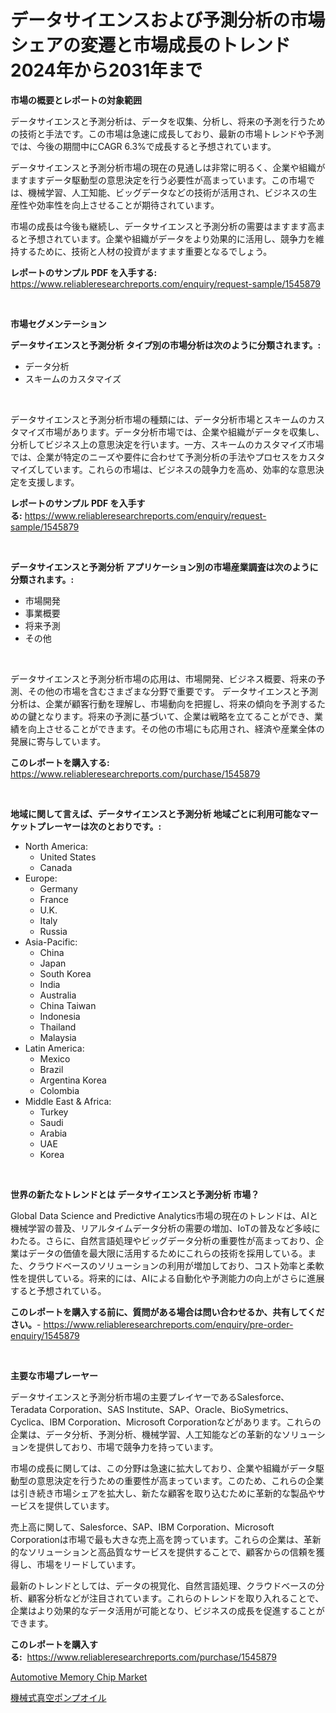 <p><h1>データサイエンスおよび予測分析の市場シェアの変遷と市場成長のトレンド2024年から2031年まで</h1></p><p><strong>市場の概要とレポートの対象範囲</strong></p>
<p><p>データサイエンスと予測分析は、データを収集、分析し、将来の予測を行うための技術と手法です。この市場は急速に成長しており、最新の市場トレンドや予測では、今後の期間中にCAGR 6.3%で成長すると予想されています。</p><p>データサイエンスと予測分析市場の現在の見通しは非常に明るく、企業や組織がますますデータ駆動型の意思決定を行う必要性が高まっています。この市場では、機械学習、人工知能、ビッグデータなどの技術が活用され、ビジネスの生産性や効率性を向上させることが期待されています。</p><p>市場の成長は今後も継続し、データサイエンスと予測分析の需要はますます高まると予想されています。企業や組織がデータをより効果的に活用し、競争力を維持するために、技術と人材の投資がますます重要となるでしょう。</p></p>
<p><strong>レポートのサンプル PDF を入手する:</strong> <a href="https://www.reliableresearchreports.com/enquiry/request-sample/1545879">https://www.reliableresearchreports.com/enquiry/request-sample/1545879</a></p>
<p>&nbsp;</p>
<p><strong>市場セグメンテーション</strong></p>
<p><strong>データサイエンスと予測分析 タイプ別の市場分析は次のように分類されます。:</strong></p>
<p><ul><li>データ分析</li><li>スキームのカスタマイズ</li></ul></p>
<p>&nbsp;</p>
<p><p>データサイエンスと予測分析市場の種類には、データ分析市場とスキームのカスタマイズ市場があります。データ分析市場では、企業や組織がデータを収集し、分析してビジネス上の意思決定を行います。一方、スキームのカスタマイズ市場では、企業が特定のニーズや要件に合わせて予測分析の手法やプロセスをカスタマイズしています。これらの市場は、ビジネスの競争力を高め、効率的な意思決定を支援します。</p></p>
<p><strong>レポートのサンプル PDF を入手する:</strong>&nbsp;<a href="https://www.reliableresearchreports.com/enquiry/request-sample/1545879">https://www.reliableresearchreports.com/enquiry/request-sample/1545879</a></p>
<p>&nbsp;</p>
<p><strong> データサイエンスと予測分析 アプリケーション別の市場産業調査は次のように分類されます。:</strong></p>
<p><ul><li>市場開発</li><li>事業概要</li><li>将来予測</li><li>その他</li></ul></p>
<p>&nbsp;</p>
<p><p>データサイエンスと予測分析市場の応用は、市場開発、ビジネス概要、将来の予測、その他の市場を含むさまざまな分野で重要です。 データサイエンスと予測分析は、企業が顧客行動を理解し、市場動向を把握し、将来の傾向を予測するための鍵となります。将来の予測に基づいて、企業は戦略を立てることができ、業績を向上させることができます。その他の市場にも応用され、経済や産業全体の発展に寄与しています。</p></p>
<p><strong>このレポートを購入する:</strong>&nbsp; <a href="https://www.reliableresearchreports.com/purchase/1545879">https://www.reliableresearchreports.com/purchase/1545879</a></p>
<p>&nbsp;</p>
<p><strong>地域に関して言えば、データサイエンスと予測分析 地域ごとに利用可能なマーケットプレーヤーは次のとおりです。:</strong></p>
<p><ul>
    <li>
        North America:
        <ul>
            <li>United States</li>
            <li>Canada</li>
        </ul>
    </li>
    <li>
        Europe:
        <ul>
            <li>Germany</li>
            <li>France</li>
            <li>U.K.</li>
            <li>Italy</li>
            <li>Russia</li>
        </ul>
    </li>
    <li>
        Asia-Pacific:
        <ul>
            <li>China</li>
            <li>Japan</li>
            <li>South Korea</li>
            <li>India</li>
            <li>Australia</li>
            <li>China Taiwan</li>
            <li>Indonesia</li>
            <li>Thailand</li>
            <li>Malaysia</li>
        </ul>
    </li>
    <li>
        Latin America:
        <ul>
            <li>Mexico</li>
            <li>Brazil</li>
            <li>Argentina Korea</li>
            <li>Colombia</li>
        </ul>
    </li>
    <li>
        Middle East & Africa:
        <ul>
            <li>Turkey</li>
            <li>Saudi</li>
            <li>Arabia</li>
            <li>UAE</li>
            <li>Korea</li>
        </ul>
    </li>
    </ul></p>
<p>&nbsp;</p>
<p><strong>世界の新たなトレンドとは データサイエンスと予測分析 市場？</strong></p>
<p><p>Global Data Science and Predictive Analytics市場の現在のトレンドは、AIと機械学習の普及、リアルタイムデータ分析の需要の増加、IoTの普及など多岐にわたる。さらに、自然言語処理やビッグデータ分析の重要性が高まっており、企業はデータの価値を最大限に活用するためにこれらの技術を採用している。また、クラウドベースのソリューションの利用が増加しており、コスト効率と柔軟性を提供している。将来的には、AIによる自動化や予測能力の向上がさらに進展すると予想されている。</p></p>
<p><strong>このレポートを購入する前に、質問がある場合は問い合わせるか、共有してください。</strong>- <a href="https://www.reliableresearchreports.com/enquiry/pre-order-enquiry/1545879">https://www.reliableresearchreports.com/enquiry/pre-order-enquiry/1545879</a></p>
<p>&nbsp;</p>
<p><strong>主要な市場プレーヤー</strong></p>
<p><p>データサイエンスと予測分析市場の主要プレイヤーであるSalesforce、Teradata Corporation、SAS Institute、SAP、Oracle、BioSymetrics、Cyclica、IBM Corporation、Microsoft Corporationなどがあります。これらの企業は、データ分析、予測分析、機械学習、人工知能などの革新的なソリューションを提供しており、市場で競争力を持っています。</p><p>市場の成長に関しては、この分野は急速に拡大しており、企業や組織がデータ駆動型の意思決定を行うための重要性が高まっています。このため、これらの企業は引き続き市場シェアを拡大し、新たな顧客を取り込むために革新的な製品やサービスを提供しています。</p><p>売上高に関して、Salesforce、SAP、IBM Corporation、Microsoft Corporationは市場で最も大きな売上高を誇っています。これらの企業は、革新的なソリューションと高品質なサービスを提供することで、顧客からの信頼を獲得し、市場をリードしています。</p><p>最新のトレンドとしては、データの視覚化、自然言語処理、クラウドベースの分析、顧客分析などが注目されています。これらのトレンドを取り入れることで、企業はより効果的なデータ活用が可能となり、ビジネスの成長を促進することができます。</p></p>
<p><strong>このレポートを購入する:</strong>&nbsp;&nbsp;<a href="https://www.reliableresearchreports.com/purchase/1545879">https://www.reliableresearchreports.com/purchase/1545879</a></p>
<p><p><a href="https://github.com/danielneavesallisons03mba/Market-Research-Report-List-1/blob/main/automotive-memory-chip-market.md">Automotive Memory Chip Market</a></p><p><a href="https://github.com/one-cool-chick/Market-Research-Report-List-1/blob/main/157671713183.md">機械式真空ポンプオイル</a></p></p>